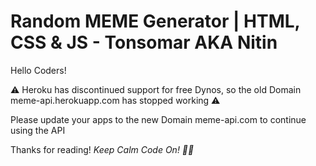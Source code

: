 # Random MEME Generator | HTML, CSS & JS - Tonsomar AKA Nitin
Hello Coders!

⚠️ Heroku has discontinued support for free Dynos, so the old Domain meme-api.herokuapp.com has stopped working ⚠️

Please update your apps to the new Domain meme-api.com to continue using the API

Thanks for reading!
*Keep Calm Code On! 🧑‍💻*
